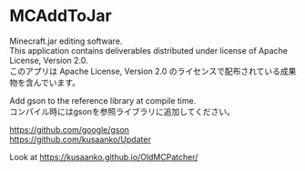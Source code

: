 # MCAddToJar
Minecraft.jar editing software.  
This application contains deliverables distributed under license of Apache License, Version 2.0.  
このアプリは Apache License, Version 2.0 のライセンスで配布されている成果物を含んでいます。  

Add gson to the reference library at compile time.  
コンパイル時にはgsonを参照ライブラリに追加してください。

https://github.com/google/gson  
https://github.com/kusaanko/Updater

Look at https://kusaanko.github.io/OldMCPatcher/